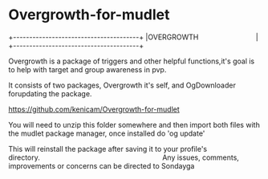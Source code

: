 # Overgrowth-for-mudlet
+---------------------------------------+
|OVERGROWTH                             |
+---------------------------------------+

Overgrowth is a package of triggers and other helpful functions,it's goal is to help with target and group awareness in pvp.

It consists of two packages, Overgrowth it's self, and OgDownloader forupdating the package.                                                   

https://github.com/kenicam/Overgrowth-for-mudlet

You will need to unzip this folder somewhere and then import both files with the mudlet package manager, once installed do
'og update'

This will reinstall the package after saving it to your profile's directory.                                                              
Any issues, comments, improvements or concerns can be directed to Sondayga    
